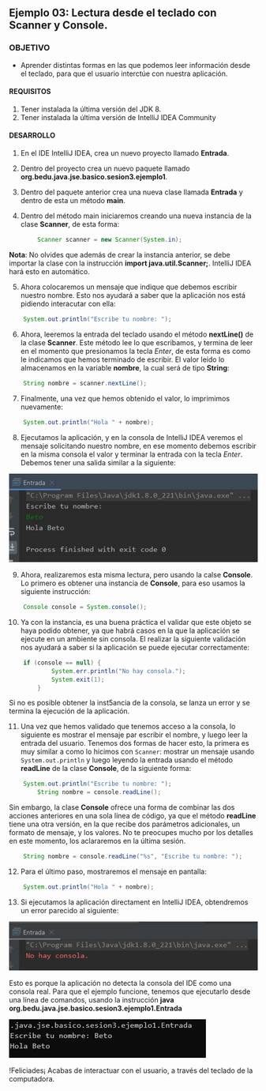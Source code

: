 ## Ejemplo 03: Lectura desde el teclado con Scanner y Console.

### OBJETIVO

- Aprender distintas formas en las que podemos leer información desde el teclado, para que el usuario interctúe con nuestra aplicación.

#### REQUISITOS

1. Tener instalada la última versión del JDK 8.
2. Tener instalada la última versión de IntelliJ IDEA Community


#### DESARROLLO

1. En el IDE IntelliJ IDEA, crea un nuevo proyecto llamado **Entrada**.

2. Dentro del proyecto crea un nuevo paquete llamado **org.bedu.java.jse.basico.sesion3.ejemplo1**.

3. Dentro del paquete anterior crea una nueva clase llamada **Entrada** y dentro de esta un método **main**.

4. Dentro del método main iniciaremos creando una nueva instancia de la clase **Scanner**, de esta forma:

```java
        Scanner scanner = new Scanner(System.in);
```

**Nota**: No olvides que además de crear la instancia anterior, se debe importar la clase con la instrucción **import java.util.Scanner;**. IntelliJ IDEA hará esto en automático.

5. Ahora colocaremos un mensaje que indique que debemos escribir nuestro nombre. Esto nos ayudará a saber que la aplicación nos está pidiendo interacutar con ella:

```java
	System.out.println("Escribe tu nombre: ");
```

6. Ahora, leeremos la entrada del teclado usando el método **nextLine()** de la clase **Scanner**. Este método lee lo que escribamos, y termina de leer en el momento que presionamos la tecla *Enter*, de esta forma es como le indicamos que hemos terminado de escribir. El valor leído lo almacenamos en la variable **nombre**, la cual será de tipo **String**:

```java
	String nombre = scanner.nextLine();
```

7. Finalmente, una vez que hemos obtenido el valor, lo imprimimos nuevamente:

```java
	System.out.println("Hola " + nombre);
```

8. Ejecutamos la aplicación, y en la consola de IntelliJ IDEA veremos el mensaje solicitando nuestro nombre, en ese momento debemos escribir en la misma consola el valor y terminar la entrada con la tecla *Enter*. Debemos tener una salida similar a la siguiente:

![imagen](img/img_01.jpg)

9. Ahora, realizaremos esta misma lectura, pero usando la calse **Console**. Lo primero es obtener una instancia de **Console**, para eso usamos la siguiente instrucción:

```java
	Console console = System.console();
```

10. Ya con la instancia, es una buena práctica el validar que este objeto se haya podido obtener, ya que habrá casos en la que la aplicación se ejecute en un ambiente sin consola. El realizar la siguiente validación nos ayudará a saber si la aplicación se puede ejecutar correctamente:

```java
	if (console == null) {
            System.err.println("No hay consola.");
            System.exit(1);
        }
```

Si no es posible obtener la inst5ancia de la consola, se lanza un error y se termina la ejecución de la aplicación.

11. Una vez que hemos validado que tenemos acceso a la consola, lo siguiente es mostrar el mensaje par escribir el nombre, y luego leer la entrada del usuario. Tenemos dos formas de hacer esto, la primera es muy similar a como lo hicimos con `Scanner`: mostrar un mensaje usando `System.out.println` y luego leyendo la entrada  usando el método **readLine** de la clase **Console**, de la siguiente forma:

```java
	System.out.println("Escribe tu nombre: ");
        String nombre = console.readLine();
```

Sin embargo, la clase **Console** ofrece una forma de combinar las dos acciones anteriores en una sola línea de código, ya que el método **readLine** tiene una otra versión, en la que recibe dos parámetros adicionales, un formato de mensaje, y los valores. No te preocupes mucho por los detalles en este momento, los aclararemos en la última sesión.

```java
	String nombre = console.readLine("%s", "Escribe tu nombre: ");
```

12. Para el último paso, mostraremos el mensaje en pantalla:

```java
	System.out.println("Hola " + nombre);
```

13. Si ejecutamos la aplicación directament en IntelliJ IDEA, obtendremos un error parecido al siguiente:

![imagen](img/img_02.jpg)

Esto es porque la aplicación no detecta la consola del IDE como una consola real. Para que el ejemplo funcione, tenemos que ejecutarlo desde una línea de comandos, usando la instrucción **java org.bedu.java.jse.basico.sesion3.ejemplo1.Entrada**

![imagen](img/img_03.jpg)

!Feliciades¡ Acabas de interactuar con el usuario, a través del teclado de la computadora.
